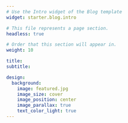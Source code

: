 ```yaml
---
# Use the Intro widget of the Blog template
widget: starter.blog.intro

# This file represents a page section.
headless: true

# Order that this section will appear in.
weight: 10

title: 
subtitle:

design:
  background:
    image: featured.jpg
    image_size: cover
    image_position: center
    image_parallax: true
    text_color_light: true
---
```

